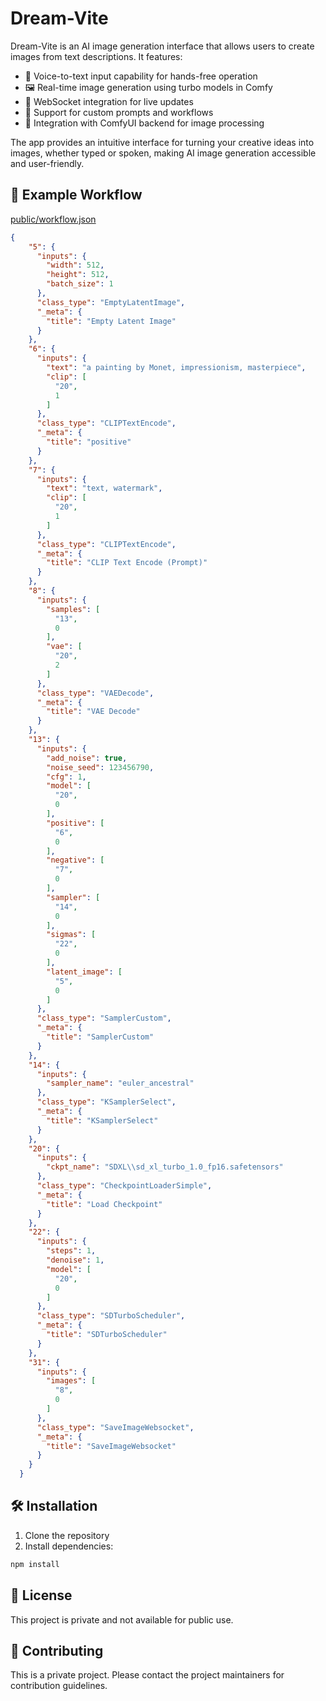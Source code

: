 # Dream-Vite

Dream-Vite is an AI image generation interface that allows users to create images from text descriptions. It features:

- 🎤 Voice-to-text input capability for hands-free operation
- 🖼️ Real-time image generation using turbo models in Comfy
- 🔄 WebSocket integration for live updates
- 💭 Support for custom prompts and workflows
- 🎨 Integration with ComfyUI backend for image processing

The app provides an intuitive interface for turning your creative ideas into images, whether typed or spoken, making AI image generation accessible and user-friendly.

## 🚀 Example Workflow

[public/workflow.json](public/workflow.json)

```json
{
    "5": {
      "inputs": {
        "width": 512,
        "height": 512,
        "batch_size": 1
      },
      "class_type": "EmptyLatentImage",
      "_meta": {
        "title": "Empty Latent Image"
      }
    },
    "6": {
      "inputs": {
        "text": "a painting by Monet, impressionism, masterpiece",
        "clip": [
          "20",
          1
        ]
      },
      "class_type": "CLIPTextEncode",
      "_meta": {
        "title": "positive"
      }
    },
    "7": {
      "inputs": {
        "text": "text, watermark",
        "clip": [
          "20",
          1
        ]
      },
      "class_type": "CLIPTextEncode",
      "_meta": {
        "title": "CLIP Text Encode (Prompt)"
      }
    },
    "8": {
      "inputs": {
        "samples": [
          "13",
          0
        ],
        "vae": [
          "20",
          2
        ]
      },
      "class_type": "VAEDecode",
      "_meta": {
        "title": "VAE Decode"
      }
    },
    "13": {
      "inputs": {
        "add_noise": true,
        "noise_seed": 123456790,
        "cfg": 1,
        "model": [
          "20",
          0
        ],
        "positive": [
          "6",
          0
        ],
        "negative": [
          "7",
          0
        ],
        "sampler": [
          "14",
          0
        ],
        "sigmas": [
          "22",
          0
        ],
        "latent_image": [
          "5",
          0
        ]
      },
      "class_type": "SamplerCustom",
      "_meta": {
        "title": "SamplerCustom"
      }
    },
    "14": {
      "inputs": {
        "sampler_name": "euler_ancestral"
      },
      "class_type": "KSamplerSelect",
      "_meta": {
        "title": "KSamplerSelect"
      }
    },
    "20": {
      "inputs": {
        "ckpt_name": "SDXL\\sd_xl_turbo_1.0_fp16.safetensors"
      },
      "class_type": "CheckpointLoaderSimple",
      "_meta": {
        "title": "Load Checkpoint"
      }
    },
    "22": {
      "inputs": {
        "steps": 1,
        "denoise": 1,
        "model": [
          "20",
          0
        ]
      },
      "class_type": "SDTurboScheduler",
      "_meta": {
        "title": "SDTurboScheduler"
      }
    },
    "31": {
      "inputs": {
        "images": [
          "8",
          0
        ]
      },
      "class_type": "SaveImageWebsocket",
      "_meta": {
        "title": "SaveImageWebsocket"
      }
    }
  }
```

## 🛠️ Installation

1. Clone the repository
2. Install dependencies:

```bash
npm install
```

## 📝 License

This project is private and not available for public use.

## 🤝 Contributing

This is a private project. Please contact the project maintainers for contribution guidelines.
